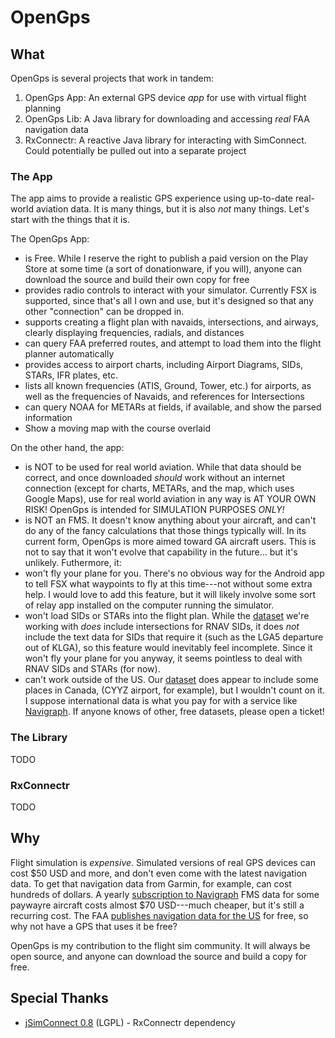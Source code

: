 OpenGps
=======

## What

OpenGps is several projects that work in tandem:

1. OpenGps App: An external GPS device *app* for use with virtual flight planning 
2. OpenGps Lib: A Java library for downloading and accessing *real* FAA navigation data
3. RxConnectr: A reactive Java library for interacting with SimConnect. Could potentially
    be pulled out into a separate project

### The App

The app aims to provide a realistic GPS experience using up-to-date real-world aviation data.
It is many things, but it is also *not* many things. Let's start with the things that it is.

The OpenGps App:
* is Free. While I reserve the right to publish a paid version on the Play Store at some time
    (a sort of donationware, if you will), anyone can download the source and build their own 
    copy for free
* provides radio controls to interact with your simulator. Currently FSX is supported, since that's
    all I own and use, but it's designed so that any other "connection" can be dropped in.
* supports creating a flight plan with navaids, intersections, and airways, clearly displaying 
    frequencies, radials, and distances 
* can query FAA preferred routes, and attempt to load them into the flight planner automatically
* provides access to airport charts, including Airport Diagrams, SIDs, STARs, IFR plates, etc. 
* lists all known frequencies (ATIS, Ground, Tower, etc.) for airports, as well as the frequencies
    of Navaids, and references for Intersections
* can query NOAA for METARs at fields, if available, and show the parsed information
* Show a moving map with the course overlaid

On the other hand, the app:
* is NOT to be used for real world aviation. While that data should be correct, and once downloaded
    *should* work without an internet connection (except for charts, METARs, and the map, which uses
    Google Maps), use for real world aviation in any way is AT YOUR OWN RISK! OpenGps is intended for
    SIMULATION PURPOSES *ONLY!*
* is NOT an FMS. It doesn't know anything about your aircraft, and can't do any of the fancy 
    calculations that those things typically will. In its current form, OpenGps is more aimed toward
    GA aircraft users. This is not to say that it won't evolve that capability in the future... but
    it's unlikely. Futhermore, it:
* won't fly your plane for you. There's no obvious way for the Android app to tell FSX what waypoints
    to fly at this time---not without some extra help. I would love to add this feature, but it will
    likely involve some sort of relay app installed on the computer running the simulator.
* won't load SIDs or STARs into the flight plan. While the [dataset][2] we're working with *does* include
    intersections for RNAV SIDs, it does *not* include the text data for SIDs that require it (such as
    the LGA5 departure out of KLGA), so this feature would inevitably feel incomplete. Since it won't 
    fly your plane for you anyway, it seems pointless to deal with RNAV SIDs and STARs (for now).
* can't work outside of the US. Our [dataset][2] does appear to include some places in Canada,
    (CYYZ airport, for example), but I wouldn't count on it. I suppose international data is what you
    pay for with a service like [Navigraph][1]. If anyone knows of other, free datasets, please open
    a ticket!

### The Library

TODO

### RxConnectr

TODO

## Why

Flight simulation is *expensive*. Simulated versions of real GPS devices can cost $50 USD and more,
and don't even come with the latest navigation data. To get that navigation data from Garmin, for
example, can cost hundreds of dollars. A yearly [subscription to Navigraph][1] FMS data for some
paywayre aircraft costs almost $70 USD---much cheaper, but it's still a recurring cost. 
The FAA [publishes navigation data for the US][2] for free, so why not have a GPS that uses it be free?

OpenGps is my contribution to the flight sim community. It will always be open source, and anyone can
download the source and build a copy for free. 

## Special Thanks

- [jSimConnect 0.8][3] (LGPL) - RxConnectr dependency

[1]: https://www.navigraph.com/Subscription.aspx
[2]: https://nfdc.faa.gov/xwiki/bin/view/NFDC/56DaySub-2016-07
[3]: http://lc0277.gratisim.fr/jsimconnect.html
